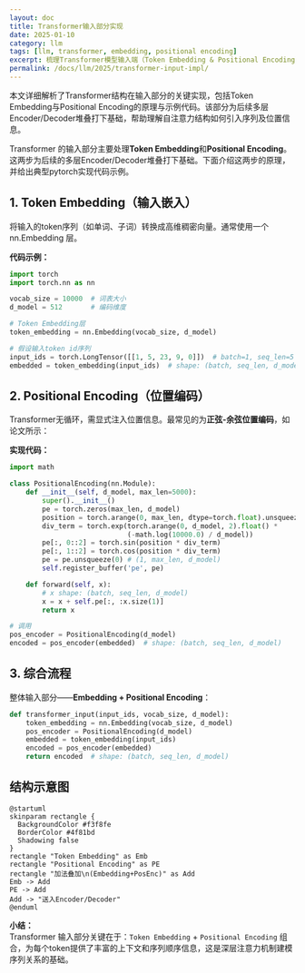 ```yaml
---
layout: doc
title: Transformer输入部分实现
date: 2025-01-10
category: llm
tags: [llm, transformer, embedding, positional encoding]
excerpt: 梳理Transformer模型输入端（Token Embedding & Positional Encoding）原理及典型实现代码
permalink: /docs/llm/2025/transformer-input-impl/
---
```


本文详细解析了Transformer结构在输入部分的关键实现，包括Token Embedding与Positional Encoding的原理与示例代码。该部分为后续多层Encoder/Decoder堆叠打下基础，帮助理解自注意力结构如何引入序列及位置信息。

Transformer 的输入部分主要处理**Token Embedding**和**Positional Encoding**。这两步为后续的多层Encoder/Decoder堆叠打下基础。下面介绍这两步的原理，并给出典型pytorch实现代码示例。

## 1. Token Embedding（输入嵌入）

将输入的token序列（如单词、子词）转换成高维稠密向量。通常使用一个 nn.Embedding 层。

**代码示例：**
```python
import torch
import torch.nn as nn

vocab_size = 10000  # 词表大小
d_model = 512       # 编码维度

# Token Embedding层
token_embedding = nn.Embedding(vocab_size, d_model)

# 假设输入token id序列
input_ids = torch.LongTensor([[1, 5, 23, 9, 0]])  # batch=1, seq_len=5
embedded = token_embedding(input_ids)  # shape: (batch, seq_len, d_model)
```


## 2. Positional Encoding（位置编码）

Transformer无循环，需显式注入位置信息。最常见的为**正弦-余弦位置编码**，如论文所示：

**实现代码：**
```python
import math

class PositionalEncoding(nn.Module):
    def __init__(self, d_model, max_len=5000):
        super().__init__()
        pe = torch.zeros(max_len, d_model)
        position = torch.arange(0, max_len, dtype=torch.float).unsqueeze(1)
        div_term = torch.exp(torch.arange(0, d_model, 2).float() * 
                             (-math.log(10000.0) / d_model))
        pe[:, 0::2] = torch.sin(position * div_term)
        pe[:, 1::2] = torch.cos(position * div_term)
        pe = pe.unsqueeze(0) # (1, max_len, d_model)
        self.register_buffer('pe', pe)

    def forward(self, x):
        # x shape: (batch, seq_len, d_model)
        x = x + self.pe[:, :x.size(1)]
        return x

# 调用
pos_encoder = PositionalEncoding(d_model)
encoded = pos_encoder(embedded)  # shape: (batch, seq_len, d_model)
```


## 3. 综合流程

整体输入部分——**Embedding + Positional Encoding**：

```python
def transformer_input(input_ids, vocab_size, d_model):
    token_embedding = nn.Embedding(vocab_size, d_model)
    pos_encoder = PositionalEncoding(d_model)
    embedded = token_embedding(input_ids)
    encoded = pos_encoder(embedded)
    return encoded  # shape: (batch, seq_len, d_model)
```


## 结构示意图

```plantuml
@startuml
skinparam rectangle {
  BackgroundColor #f3f8fe
  BorderColor #4f81bd
  Shadowing false
}
rectangle "Token Embedding" as Emb
rectangle "Positional Encoding" as PE
rectangle "加法叠加\n(Embedding+PosEnc)" as Add
Emb -> Add
PE -> Add
Add -> "送入Encoder/Decoder"
@enduml
```


**小结：**  
Transformer 输入部分关键在于：`Token Embedding` + `Positional Encoding` 组合，为每个token提供了丰富的上下文和序列顺序信息，这是深层注意力机制建模序列关系的基础。


